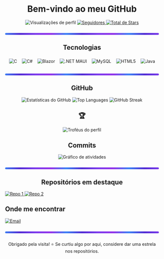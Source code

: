 <!-- HERO -->
<h1 align="center">Bem-vindo ao meu GitHub</h1>

<p align="center">
  <img src="https://komarev.com/ghpvc/?username=ProgramStoneAge&label=Visualiza%C3%A7%C3%B5es&style=flat-square" alt="Visualizações de perfil">
  <a href="https://github.com/ProgramStoneAge?tab=followers">
    <img src="https://img.shields.io/github/followers/ProgramStoneAge?style=flat-square" alt="Seguidores">
  </a>
  <a href="https://github.com/ProgramStoneAge?tab=repositories">
    <img src="https://img.shields.io/github/stars/ProgramStoneAge?affiliations=OWNER%2CCOLLABORATOR&style=flat-square" alt="Total de Stars">
  </a>
</p>

<!-- SEPARADOR ANIMADO -->
<div role="separator" align="center" style="margin:26px 0;">
  <img src="blazor-line-wide.gif" alt="separador animado"
       style="display:block;width:100%;height:6px;border-radius:999px;object-fit:cover;" />
</div>

<!-- STACK / TECNOLOGIAS (DEVICON) -->
<h2 align="center">Tecnologias</h2>
<p align="center">
  <img src="https://cdn.jsdelivr.net/gh/devicons/devicon/icons/c/c-original.svg"
       alt="C" title="C" width="48" height="48" style="margin:6px;" />
  <img src="https://cdn.jsdelivr.net/gh/devicons/devicon/icons/csharp/csharp-original.svg"
       alt="C#" title="C#" width="48" height="48" style="margin:6px;" />
  <img src="https://cdn.simpleicons.org/blazor"
       alt="Blazor" title="Blazor" width="48" height="48" style="margin:6px;" />
  <img src="https://cdn.simpleicons.org/dotnet"
       alt=".NET MAUI" title=".NET MAUI" width="48" height="48" style="margin:6px;" />
  <img src="https://cdn.jsdelivr.net/gh/devicons/devicon/icons/mysql/mysql-original.svg"
       alt="MySQL" title="MySQL" width="48" height="48" style="margin:6px;" />
  <img src="https://cdn.jsdelivr.net/gh/devicons/devicon/icons/html5/html5-original.svg"
       alt="HTML5" title="HTML5" width="48" height="48" style="margin:6px;" />
  <img src="https://cdn.jsdelivr.net/gh/devicons/devicon/icons/java/java-original.svg"
       alt="Java" title="Java" width="48" height="48" style="margin:6px;" /> 
</p>

<!-- SEPARADOR ANIMADO -->
<div role="separator" align="center" style="margin:26px 0;">
  <img src="blazor-line-wide.gif" alt="separador animado"
       style="display:block;width:100%;height:6px;border-radius:999px;object-fit:cover;" />
</div>

<!-- MÉTRICAS (CARDS) -->
<h2 align="center">GitHub</h2>
<div align="center">
  <img src="https://github-readme-stats.vercel.app/api?username=ProgramStoneAge&show_icons=true&include_all_commits=true&count_private=true&theme=dracula&hide_border=false&locale=pt-br" height="170" alt="Estatísticas do GitHub">
  <img src="https://github-readme-stats.vercel.app/api/top-langs?username=ProgramStoneAge&locale=pt-br&hide_title=false&layout=compact&card_width=320&langs_count=8&theme=dracula&hide_border=false" height="170" alt="Top Languages">
  <img src="https://streak-stats.demolab.com?user=ProgramStoneAge&theme=dracula&locale=pt_BR&date_format=j%20M%5B%20Y%5D" height="170" alt="GitHub Streak">
</div>

<!-- TROFÉUS -->
<h2 align="center">🏆</h2>
<p align="center">
  <img src="https://github-profile-trophy.vercel.app/?username=ProgramStoneAge&theme=dracula&no-frame=true&no-bg=true&column=6" alt="Troféus do perfil">
</p>

<!-- GRÁFICO DE ATIVIDADES -->
<h2 align="center">Commits</h2>
<p align="center">
  <img src="https://github-readme-activity-graph.vercel.app/graph?username=ProgramStoneAge&theme=dracula&hide_border=false" alt="Gráfico de atividades">
</p>

<!-- SEPARADOR ANIMADO -->
<div role="separator" align="center" style="margin:26px 0;">
  <img src="blazor-line-wide.gif" alt="separador animado"
       style="display:block;width:100%;height:6px;border-radius:999px;object-fit:cover;" />
</div>

<!-- REPOSITÓRIOS EM DESTAQUE -->
<h2 align="center">Repositórios em destaque</h2>
<p>
  <a href="https://github.com/ProgramStoneAge/DiscordBotGenerativo-MarkovChain-">
    <img src="https://github-readme-stats.vercel.app/api/pin/?username=ProgramStoneAge&repo=DiscordBotGenerativo-MarkovChain-&theme=dracula" alt="Repo 1">
  </a>
  <a href="https://github.com/ProgramStoneAge/Ponte">
    <img src="https://github-readme-stats.vercel.app/api/pin/?username=ProgramStoneAge&repo=Ponte&theme=dracula" alt="Repo 2">
  </a>
</p>

<!-- CONTATOS -->
<h2>Onde me encontrar</h2>
<p>
  <a href="mailto:vsantosp1308@gmail.com">
    <img src="https://img.shields.io/badge/E--mail-D14836?logo=gmail&logoColor=white&labelColor=333" alt="Email">
  </a>
</p>

<!-- SEPARADOR ANIMADO -->
<div role="separator" align="center" style="margin:26px 0;">
  <img src="blazor-line-wide.gif" alt="separador animado"
       style="display:block;width:100%;height:6px;border-radius:999px;object-fit:cover;" />
</div>

<!-- RODAPÉ -->
<p align="center">Obrigado pela visita! ⭐ Se curtiu algo por aqui, considere dar uma estrela nos repositórios.</p>

<!-- EXTRAS OPCIONAIS (remova se não usar)
<p align="center">
  <img src="https://github-readme-stats.vercel.app/api/wakatime?username=SEU_USUARIO_WAKATIME&layout=compact&theme=dracula" alt="WakaTime">
</p>
-->
